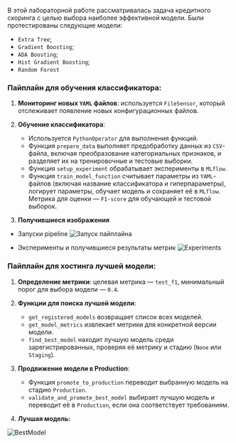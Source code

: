 В этой лабораторной работе рассматривалась задача кредитного скоринга с целью выбора наиболее эффективной модели. 
Были протестированы следующие модели: 
- `Extra Tree`;
- `Gradient Boosting`;
- `ADA Boosting`;
- `Hist Gradient Boosting`;
- `Random Forest`

### Пайплайн для обучения классификатора:
1. **Мониторинг новых `YAML` файлов**: используется `FileSensor`, который отслеживает появление новых конфигурационных файлов.
2. **Обучение классификатора**:
   - Используется `PythonOperator` для выполнения функций.
   - Функция `prepare_data` выполняет предобработку данных из `CSV`-файла, включая преобразование категориальных признаков,
     и разделяет их на тренировочные и тестовые выборки.
   - Функция `setup_experiment` обрабатывает эксперименты в `MLflow`.
   - Функция `train_model_function` считывает параметры из `YAML`-файлов (включая название классификатора и гиперпараметры),
     логирует параметры, обучает модель и сохраняет её в `MLflow`. Метрика для оценки — `F1-score` для обучающей и тестовой выборок.

3. **Получившиеся изображения**

- Запуски pipeline
![Запуск пайплайна](,/images/image1.jpg)

- Эксперименты и получившиеся результаты метрик 
![Experiments](,/images/image2.jpg)

### Пайплайн для хостинга лучшей модели:
1. **Определение метрики**: целевая метрика — `test_f1`, минимальный порог для выбора модели — `0.4`.
2. **Функции для поиска лучшей модели**:
   - `get_registered_models` возвращает список всех моделей.
   - `get_model_metrics` извлекает метрики для конкретной версии модели.
   - `find_best_model` находит лучшую модель среди зарегистрированных, проверяя её метрику и стадию (`None` или `Staging`). 
3. **Продвижение модели в Production**:
   - Функция `promote_to_production` переводит выбранную модель на стадию `Production`.
   - `validate_and_promote_best_model` выбирает лучшую модель и переводит её в `Production`, если она соответствует требованиям. 

4. **Лучшая модель:**
 
![BestModel](,/images/image3.jpg)
